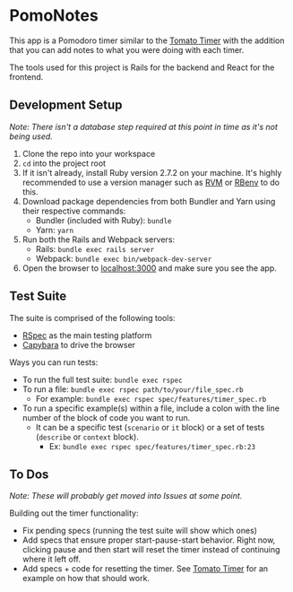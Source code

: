 # PomoNotes

This app is a Pomodoro timer similar to the [Tomato Timer](https://tomato-timer.com/) with the addition that you can add notes to what you were doing with each timer.

The tools used for this project is Rails for the backend and React for the frontend.

## Development Setup

*Note: There isn't a database step required at this point in time as it's not being used.*

1. Clone the repo into your workspace
1. `cd` into the project root
1. If it isn't already, install Ruby version 2.7.2 on your machine. It's highly recommended to use a version manager such as [RVM](https://rvm.io/) or [RBenv](https://github.com/rbenv/rbenv) to do this.
1. Download package dependencies from both Bundler and Yarn using their respective commands:
   * Bundler (included with Ruby): `bundle`
   * Yarn: `yarn`
1. Run both the Rails and Webpack servers:
   * Rails: `bundle exec rails server`
   * Webpack: `bundle exec bin/webpack-dev-server`
1. Open the browser to [localhost:3000](localhost:3000) and make sure you see the app.

## Test Suite

The suite is comprised of the following tools:

* [RSpec](https://github.com/rspec/rspec-rails) as the main testing platform
* [Capybara](https://github.com/teamcapybara/capybara) to drive the browser

Ways you can run tests:

* To run the full test suite: `bundle exec rspec`
* To run a file: `bundle exec rspec path/to/your/file_spec.rb`
  * For example: `bundle exec rspec spec/features/timer_spec.rb`
* To run a specific example(s) within a file, include a colon with the line number of the block of code you want to run.
  * It can be a specific test (`scenario` or `it` block) or a set of tests (`describe` or `context` block).
    * Ex: `bundle exec rspec spec/features/timer_spec.rb:23`

## To Dos

*Note: These will probably get moved into Issues at some point.*

Building out the timer functionality:

* Fix pending specs (running the test suite will show which ones)
* Add specs that ensure proper start-pause-start behavior. Right now, clicking pause and then start will reset the timer instead of continuing where it left off.
* Add specs + code for resetting the timer. See [Tomato Timer](https://tomato-timer.com/) for an example on how that should work.
